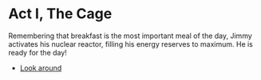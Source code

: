 # Act I, The Cage

Remembering that breakfast is the most important meal of the day,
Jimmy activates his nuclear reactor, filling his energy reserves to
maximum. He is ready for the day!

   * [Look around](./1a.md)
